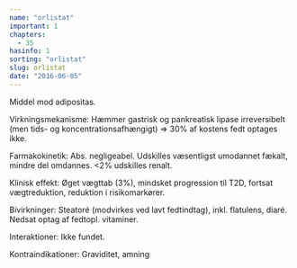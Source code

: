 ```yaml
---
name: "orlistat"
important: 1
chapters:  
  - 35
hasinfo: 1
sorting: "orlistat"
slug: orlistat
date: "2016-06-05"
---
```


Middel mod adipositas.

Virkningsmekanisme: Hæmmer gastrisk og pankreatisk lipase irreversibelt (men tids- og koncentrationsafhængigt) => 30% af kostens fedt optages ikke.

Farmakokinetik: Abs. negligeabel. Udskilles væsentligst umodannet fækalt, mindre del omdannes. <2% udskilles renalt.

Klinisk effekt: Øget vægttab (3%), mindsket progression til T2D, fortsat vægtreduktion, reduktion i risikomarkører.

Bivirkninger: Steatoré (modvirkes ved lavt fedtindtag), inkl. flatulens, diaré. Nedsat optag af fedtopl. vitaminer.

Interaktioner: Ikke fundet.

Kontraindikationer: Graviditet, amning
